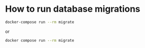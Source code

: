 # How to run database migrations

```bash
docker-compose run --rm migrate
```

or

```bash
docker compose run --rm migrate
```
